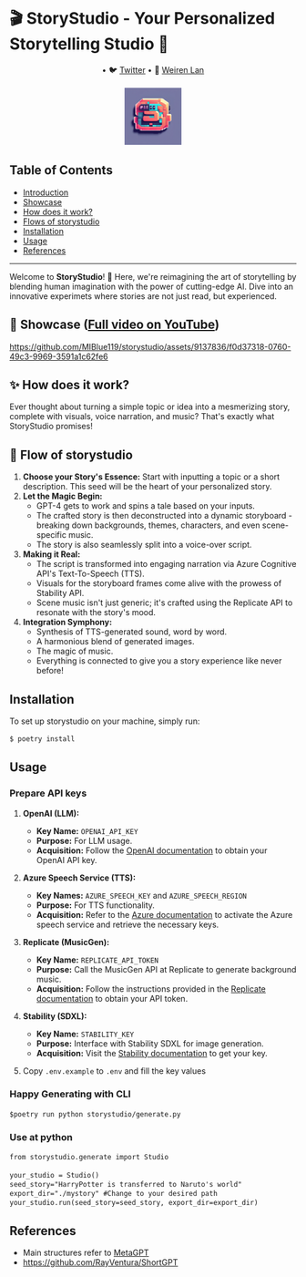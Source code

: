 # 🎬 StoryStudio - Your Personalized Storytelling Studio 📖
<p align="center">
• 🐦 <a href="https://twitter.com/miblue119" target="_blank">Twitter</a>  
• 👨️ <a href="https://miblue119.github.io/" target="_blank">Weiren Lan</a> 
    <br/><br/>
    <img src="./assets/logo.png" width="100"> <br/>

</p>

## Table of Contents
- [Introduction](#-storystudio---your-personalized-storytelling-studio-)
- [Showcase](#🎥-showcase-full-video-on-youtube)
- [How does it work?](#-how-does-it-work)
- [Flows of storystudio](#-flows-of-storystudio)
- [Installation](#installation)
- [Usage](#usage)
- [References](#references)
---
Welcome to **StoryStudio**! 🌟 Here, we're reimagining the art of storytelling by blending human imagination with the power of cutting-edge AI. Dive into an innovative experimets where stories are not just read, but experienced.

## 🎥 Showcase ([Full video on YouTube](https://www.youtube.com/watch?v=NEp_huFPfa0))
https://github.com/MIBlue119/storystudio/assets/9137836/f0d37318-0760-49c3-9969-3591a1c62fe6

## ✨ How does it work?

Ever thought about turning a simple topic or idea into a mesmerizing story, complete with visuals, voice narration, and music? That's exactly what StoryStudio promises!

## 🚀 Flow of storystudio
1. **Choose your Story's Essence:** Start with inputting a topic or a short description. This seed will be the heart of your personalized story.
2. **Let the Magic Begin:** 
   - GPT-4 gets to work and spins a tale based on your inputs.
   - The crafted story is then deconstructed into a dynamic storyboard - breaking down backgrounds, themes, characters, and even scene-specific music.
   - The story is also seamlessly split into a voice-over script.
3. **Making it Real:**
   - The script is transformed into engaging narration via Azure Cognitive API's Text-To-Speech (TTS).
   - Visuals for the storyboard frames come alive with the prowess of Stability API.
   - Scene music isn't just generic; it's crafted using the Replicate API to resonate with the story's mood.
4. **Integration Symphony:**
   - Synthesis of TTS-generated sound, word by word.
   - A harmonious blend of generated images.
   - The magic of music.
   - Everything is connected to give you a story experience like never before!

## Installation

To set up storystudio on your machine, simply run:
```bash
$ poetry install
```

## Usage
### Prepare API keys
1. **OpenAI (LLM):** 
   - **Key Name:** `OPENAI_API_KEY`
   - **Purpose:** For LLM usage.
   - **Acquisition:** Follow the [OpenAI documentation](https://help.openai.com/en/articles/4936850-where-do-i-find-my-secret-api-key) to obtain your OpenAI API key.

2. **Azure Speech Service (TTS):**
   - **Key Names:** `AZURE_SPEECH_KEY` and `AZURE_SPEECH_REGION`
   - **Purpose:** For TTS functionality.
   - **Acquisition:** Refer to the [Azure documentation](https://learn.microsoft.com/en-us/azure/ai-services/speech-service/get-started-text-to-speech?tabs=macos%2Cterminal&pivots=programming-language-python) to activate the Azure speech service and retrieve the necessary keys.

3. **Replicate (MusicGen):**
   - **Key Name:** `REPLICATE_API_TOKEN`
   - **Purpose:** Call the MusicGen API at Replicate to generate background music.
   - **Acquisition:** Follow the instructions provided in the [Replicate documentation](https://replicate.com/docs/get-started/python) to obtain your API token.

4. **Stability (SDXL):**
   - **Key Name:** `STABILITY_KEY`
   - **Purpose:** Interface with Stability SDXL for image generation.
   - **Acquisition:** Visit the [Stability documentation](https://platform.stability.ai/docs/getting-started/authentication) to get your key.

5. Copy `.env.example` to `.env` and fill the key values
### Happy Generating with CLI
```
$poetry run python storystudio/generate.py
```

### Use at python
```
from storystudio.generate import Studio

your_studio = Studio()
seed_story="HarryPotter is transferred to Naruto's world"
export_dir="./mystory" #Change to your desired path
your_studio.run(seed_story=seed_story, export_dir=export_dir)
```


## References
- Main structures refer to [MetaGPT](https://github.com/geekan/MetaGPT)
- https://github.com/RayVentura/ShortGPT

